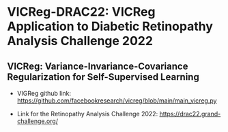 # VICReg-DRAC22: VICReg Application to Diabetic Retinopathy Analysis Challenge 2022
## VICReg: Variance-Invariance-Covariance Regularization for Self-Supervised Learning


* VIGReg github link:
https://github.com/facebookresearch/vicreg/blob/main/main_vicreg.py

* Link for the Retinopathy Analysis Challenge 2022:
https://drac22.grand-challenge.org/
